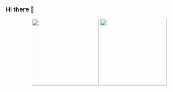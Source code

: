 ### Hi there 👋

<div align="center">
  <a href="https://github.com/egfs1">
  <img height="180em" src="https://github-readme-stats.vercel.app/api?username=egfs1&show_icons=true&theme=dracula&include_all_commits=true&count_private=true"/>
  <img height="180em" src="https://github-readme-stats.vercel.app/api/top-langs/?username=egfs1&layout=compact&langs_count=7&theme=dracula"/>
</div>
